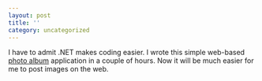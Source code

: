 ```yaml
---
layout: post
title: ''
category: uncategorized
---
```


I have to admit .NET makes coding easier.  I wrote this simple web-based <a href="http://www.kirbyland.net/photoroom/">photo album</a> application in a couple of hours.  Now it will be much easier for me to post images on the web.
